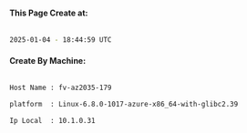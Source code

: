
   
#### This Page Create at:

```bash

2025-01-04 - 18:44:59 UTC

```

#### Create By Machine:

```bash

Host Name : fv-az2035-179

platform  : Linux-6.8.0-1017-azure-x86_64-with-glibc2.39

Ip Local  : 10.1.0.31

```

